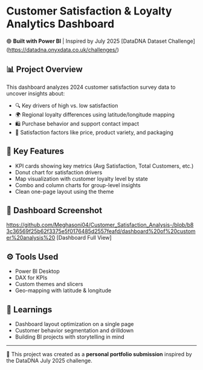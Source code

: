 # Customer Satisfaction & Loyalty Analytics Dashboard

🟢 **Built with Power BI** | Inspired by July 2025 [DataDNA Dataset Challenge]
(https://datadna.onyxdata.co.uk/challenges/)

## 📊 Project Overview
This dashboard analyzes 2024 customer satisfaction survey data to uncover insights about:

- 🔍 Key drivers of high vs. low satisfaction
- 🌍 Regional loyalty differences using latitude/longitude mapping
- 🛍️ Purchase behavior and support contact impact
- 💬 Satisfaction factors like price, product variety, and packaging

## 📌 Key Features
- KPI cards showing key metrics (Avg Satisfaction, Total Customers, etc.)
- Donut chart for satisfaction drivers
- Map visualization with customer loyalty level by state
- Combo and column charts for group-level insights
- Clean one-page layout using the theme

## 📸 Dashboard Screenshot

https://github.com/Meghasoni04/Customer_Satisfaction_Analysis-/blob/b83c36569f25b62f3375e5f0176485d2557feafd/dashboard%20of%20customer%20analysis%20
[Dashboard Full View]

## ⚙️ Tools Used
- Power BI Desktop
- DAX for KPIs
- Custom themes and slicers
- Geo-mapping with latitude & longitude

## 🧠 Learnings
- Dashboard layout optimization on a single page
- Customer behavior segmentation and drilldown
- Building BI projects with storytelling in mind

---

🎯 This project was created as a **personal portfolio submission** inspired by the DataDNA July 2025 challenge.
